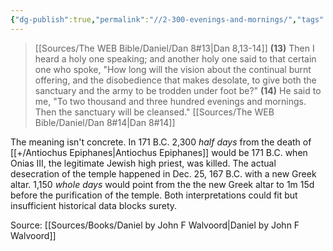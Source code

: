 ```yaml
---
{"dg-publish":true,"permalink":"//2-300-evenings-and-mornings/","tags":["🌱"],"noteIcon":1}
---
```


> [[Sources/The WEB Bible/Daniel/Dan 8#13\|Dan 8,13-14]] 
> **(13)** Then I heard a holy one speaking; and another holy one said to that certain one who spoke, "How long will the vision about the continual burnt offering, and the disobedience that makes desolate, to give both the sanctuary and the army to be trodden under foot be?" 
> **(14)** He said to me, "To two thousand and three hundred evenings and mornings. Then the sanctuary will be cleansed." 
> [[Sources/The WEB Bible/Daniel/Dan 8#14\|Dan 8#14]]

The meaning isn't concrete. In 171 B.C. 2,300 *half days* from the death of [[+/Antiochus Epiphanes\|Antiochus Epiphanes]] would be 171 B.C. when Onias III, the legitimate Jewish high priest, was killed. The actual desecration of the temple happened in Dec. 25, 167 B.C. with a new Greek altar. 1,150 *whole days* would point from the the new Greek altar to 1m 15d before the purification of the temple. Both interpretations could fit but insufficient historical data blocks surety.

Source: [[Sources/Books/Daniel by John F Walvoord\|Daniel by John F Walvoord]]